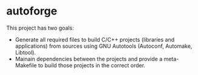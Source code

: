 # autoforge

This project has two goals:

- Generate all required files to build C/C++ projects (libraries and
  applications) from sources using GNU Autotools (Autoconf, Automake,
  Libtool).
- Mainain dependencies between the projects and provide a meta-Makefile
  to build those projects in the correct order.
